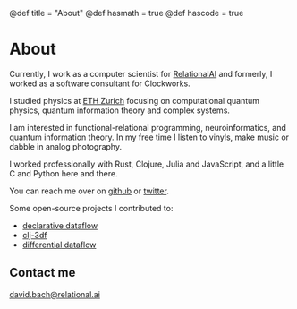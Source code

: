 @def title = "About"
@def hasmath = true
@def hascode = true

# About

Currently, I work as a computer scientist for
[RelationalAI](https://relational.ai) and formerly, I worked as a
software consultant for Clockworks. 

I studied physics at [ETH Zurich](https://ethz.ch/en.html) focusing on
computational quantum physics, quantum information theory and complex
systems.

I am interested in functional-relational programming,
neuroinformatics, and quantum information theory. In my free time I
listen to vinyls, make music or dabble in analog photography.

I worked professionally with Rust, Clojure, Julia and JavaScript, and
a little C and Python here and there.

You can reach me over on [github](https://github.com/eoxxs) or
[twitter](https://twitter.com/bachdavi).

Some open-source projects I contributed to:

- [declarative dataflow](https://github.com/comnik/declarative-dataflow)
- [clj-3df](https://github.com/sixthnormal/clj-3df)
- [differential dataflow](https://github.com/TimelyDataflow/differential-dataflow)

## Contact me

[david.bach@relational.ai](mailto:david.bach@relational.ai)
